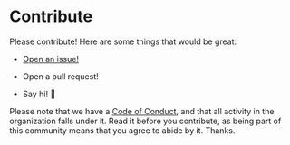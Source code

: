 # Contribute

Please contribute! Here are some things that would be great:

- [Open an issue!](https://github.com/risadams/scripts-and-giggles/issues/new)

- Open a pull request!
- Say hi! :wave:

Please note that we have a [Code of Conduct](CODE_OF_CONDUCT.md), and that all activity in the organization falls under it. Read it before you contribute, as being part of this community means that you agree to abide by it. Thanks.
